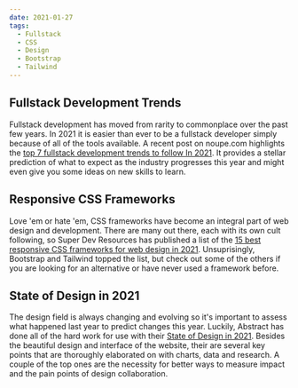 ```yaml
---
date: 2021-01-27
tags:
  - Fullstack
  - CSS
  - Design
  - Bootstrap
  - Tailwind
---
```

## Fullstack Development Trends

Fullstack development has moved from rarity to commonplace over the past few years. In 2021 it is easier than ever to be a fullstack developer simply because of all of the tools available. A recent post on noupe.com highlights the [top 7 fullstack development trends to follow In 2021](https://www.noupe.com/development/fullstack-development-trends-to-follow-in-2021.html). It provides a stellar prediction of what to expect as the industry progresses this year and might even give you some ideas on new skills to learn.

## Responsive CSS Frameworks

Love 'em or hate 'em, CSS frameworks have become an integral part of web design and development. There are many out there, each with its own cult following, so Super Dev Resources has published a list of the [15 best responsive CSS frameworks for web design in 2021](https://superdevresources.com/responsive-css-frameworks/). Unsuprisingly, Bootstrap and Tailwind topped the list, but check out some of the others if you are looking for an alternative or have never used a framework before.

## State of Design in 2021

The design field is always changing and evolving so it's important to assess what happened last year to predict changes this year. Luckily, Abstract has done all of the hard work for use with their [State of Design in 2021](https://www.abstract.design/state-of-design). Besides the beautiful design and interface of the website, their are several key points that are thoroughly elaborated on with charts, data and research. A couple of the top ones are the necessity for better ways to measure impact and the pain points of design collaboration.